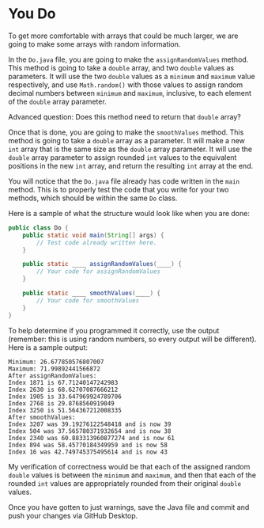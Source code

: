 # You Do

To get more comfortable with arrays that could be much larger, we are going to make some arrays with random information.

In the `Do.java` file, you are going to make the `assignRandomValues` method. This method is going to take a `double` array, and two `double` values as parameters. It will use the two `double` values as a `minimum` and `maximum` value respectively, and use `Math.random()` with those values to assign random decimal numbers between `minimum` and `maximum`, inclusive, to each element of the `double` array parameter.

Advanced question: Does this method need to return that `double` array?

Once that is done, you are going to make the `smoothValues` method. This method is going to take a `double` array as a parameter. It will make a new `int` array that is the same size as the `double` array parameter. It will use the `double` array parameter to assign rounded `int` values to the equivalent positions in the new `int` array, and return the resulting `int` array at the end.

You will notice that the `Do.java` file already has code written in the `main` method. This is to properly test the code that you write for your two methods, which should be within the same `Do` class.

Here is a sample of what the structure would look like when you are done:

```java
public class Do {
    public static void main(String[] args) {
        // Test code already written here.
    }

    public static ____ assignRandomValues(____) {
        // Your code for assignRandomValues
    }

    public static ____ smoothValues(____) {
        // Your code for smoothValues
    }
}
```

To help determine if you programmed it correctly, use the output (remember: this is using random numbers, so every output will be different). Here is a sample output:

```
Minimum: 26.677850576807007
Maximum: 71.99892441566872
After assignRandomValues:
Index 1871 is 67.71240147242983
Index 2630 is 68.62707087666212
Index 1905 is 33.647969924789706
Index 2768 is 29.8768560919049
Index 3250 is 51.564367212008335
After smoothValues:
Index 3207 was 39.19276122548418 and is now 39
Index 504 was 37.565780371932654 and is now 38
Index 2340 was 60.883313960877274 and is now 61
Index 894 was 58.45770184349959 and is now 58
Index 16 was 42.749745375495614 and is now 43
```

My verification of correctness would be that each of the assigned random `double` values is between the `minimum` and `maximum`, and then that each of the rounded `int` values are appropriately rounded from their original `double` values.

Once you have gotten to just warnings, save the Java file and commit and push your changes via GitHub Desktop.
